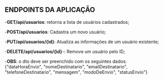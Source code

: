## ENDPOINTS DA APLICAÇÃO

-**GET/api/usuarios**: retorna a lista de usuários cadastrados;

-**POST/api/usuarios**: Cadastra um novo usuário;

-**PUT/api/usuarios/{id}**: Atualiza as informações de um usuário existente;

-**DELETE/api/usuarios/{id}**-: Remove um usuário pelo ID;

-**OBS**: o dto deve ser preenchido com os seguintes dados: {"dataHoraEnvio", "nomeDestinatario",
"emailDestinatario", "telefoneDestinatario", "mensagem", "modoDeEnvio", "statusEnvio"}